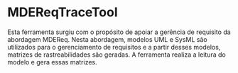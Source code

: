 MDEReqTraceTool
===============
Esta ferramenta surgiu com o propósito de apoiar a gerência de requisito da abordagem MDEReq. Nesta abordagem, 
modelos UML e SysML são utilizados para o gerenciamento de requisitos e a partir desses modelos, matrizes de rastreabilidades
são geradas. A ferramenta realiza a leitura do modelo e gera essas matrizes.
